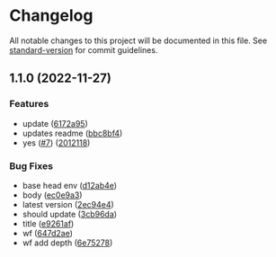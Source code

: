 # Changelog

All notable changes to this project will be documented in this file. See [standard-version](https://github.com/conventional-changelog/standard-version) for commit guidelines.

## 1.1.0 (2022-11-27)


### Features

* update ([6172a95](https://github.com/enzorenz/test-workflow/commit/6172a956c5a73b043066650374a068edc21b2449))
* updates readme ([bbc8bf4](https://github.com/enzorenz/test-workflow/commit/bbc8bf4319c1075698d0f98bf3d7f8d99ce9fd13))
* yes ([#7](https://github.com/enzorenz/test-workflow/issues/7)) ([2012118](https://github.com/enzorenz/test-workflow/commit/201211852e6b6ce530a1a6ad446fbdfe65c88861))


### Bug Fixes

* base head env ([d12ab4e](https://github.com/enzorenz/test-workflow/commit/d12ab4ec78cec64e245cf72e7a6da3bac3fd347c))
* body ([ec0e9a3](https://github.com/enzorenz/test-workflow/commit/ec0e9a33892b8ffd547a1d0b8068b2439b25bac8))
* latest version ([2ec94e4](https://github.com/enzorenz/test-workflow/commit/2ec94e47538886fe791d1d984e19419d7ade37f9))
* should update ([3cb96da](https://github.com/enzorenz/test-workflow/commit/3cb96daabc7b8b6738a2dcbdf6354f6a38908d71))
* title ([e9261af](https://github.com/enzorenz/test-workflow/commit/e9261af3b289056c65e8c377ba970d02930bb8e5))
* wf ([647d2ae](https://github.com/enzorenz/test-workflow/commit/647d2ae57f2596ab3a45dabc06a2f6e5dca8cd5a))
* wf add depth ([6e75278](https://github.com/enzorenz/test-workflow/commit/6e75278b1bd0fe8a1579819333566b1a0644796f))
